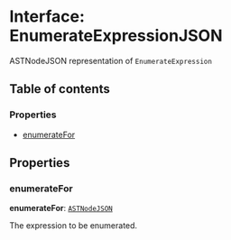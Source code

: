 # Interface: EnumerateExpressionJSON

ASTNodeJSON representation of `EnumerateExpression`

## Table of contents

### Properties

* [enumerateFor](/en/auto-docs/free-layout-editor/interfaces/EnumerateExpressionJSON.md#enumeratefor)

## Properties

### enumerateFor

**enumerateFor**: [`ASTNodeJSON`](/en/auto-docs/free-layout-editor/interfaces/ASTNodeJSON.md)

The expression to be enumerated.
